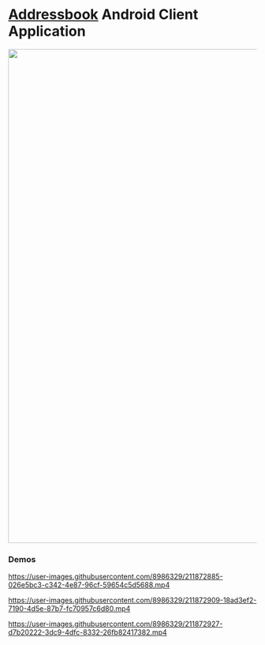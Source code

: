 # [Addressbook](https://github.com/dredwardhyde/addressbook) Android Client Application

<img src="https://raw.githubusercontent.com/dredwardhyde/addressbook-android-app/master/screenshots/all_panels.png" width="1000"/>  

### Demos

https://user-images.githubusercontent.com/8986329/211872885-026e5bc3-c342-4e87-96cf-59654c5d5688.mp4

https://user-images.githubusercontent.com/8986329/211872909-18ad3ef2-7190-4d5e-87b7-fc70957c6d80.mp4

https://user-images.githubusercontent.com/8986329/211872927-d7b20222-3dc9-4dfc-8332-26fb82417382.mp4

